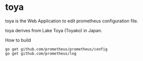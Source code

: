 # toya
toya is the Web Application to edit prometheus configuration file.

toya derives from Lake Toya (Toyako) in Japan.

How to build
```
go get github.com/prometheus/prometheus/config
go get github.com/prometheus/log
```
